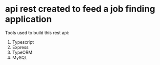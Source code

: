 # api rest created to feed a job finding application

Tools used to build this rest api:

1. Typescript
2. Express
3. TypeORM
4. MySQL
